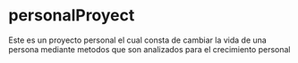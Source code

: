 # personalProyect
Este es un proyecto personal el cual consta de cambiar la vida de una persona mediante metodos que son analizados para el crecimiento personal

